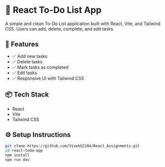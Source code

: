 # 📝 React To-Do List App

A simple and clean To-Do List application built with React, Vite, and Tailwind CSS. Users can add, delete, complete, and edit tasks.

## 🚀 Features

- ✅ Add new tasks
- ✅ Delete tasks
- ✅ Mark tasks as completed
- ✅ Edit tasks
- ✅ Responsive UI with Tailwind CSS

## 📦 Tech Stack

- React
- Vite
- Tailwind CSS

## ⚙️ Setup Instructions

```bash
git clone https://github.com/VivekG2104/React_Assignments.git
cd react-todo-app
npm install
npm run dev
```